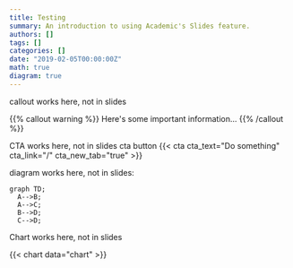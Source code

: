 ```yaml
---
title: Testing
summary: An introduction to using Academic's Slides feature.
authors: []
tags: []
categories: []
date: "2019-02-05T00:00:00Z"
math: true
diagram: true
---
```


callout works here, not in slides


{{% callout warning %}}
Here's some important information...
{{% /callout %}}



CTA works here, not in slides
cta button {{< cta cta_text="Do something" cta_link="/" cta_new_tab="true" >}}

diagram works here, not in slides:

```mermaid
graph TD;
  A-->B;
  A-->C;
  B-->D;
  C-->D;
```

Chart works here, not in slides

{{< chart data="chart" >}}